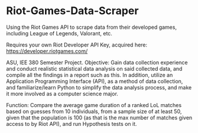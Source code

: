 # Riot-Games-Data-Scraper
Using the Riot Games API to scrape data from their developed games, including League of Legends, Valorant, etc.

Requires your own Riot Developer API Key, acquired here: https://developer.riotgames.com/

ASU, IEE 380 Semester Project.
Objective: Gain data collection experience and conduct realistic statistical data analysis on said collected data, and compile all the findings in a report such as this. In addition, utilize an Application Programming Interface (API), as a method of data collection, and familiarize/learn Python to simplify the data analysis process, and make it more involved as a computer science major. 

Function: Compare the average game duration of a ranked LoL matches based on guesses from 10 individuals, from a sample size of at least 50, given that the population is 100 (as that is the max number of matches given access to by Riot API), and run Hypothesis tests on it.
